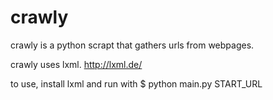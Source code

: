 # crawly

crawly is a python scrapt that gathers urls from webpages.

crawly uses lxml. http://lxml.de/

to use, install lxml and run with $ python main.py START_URL
